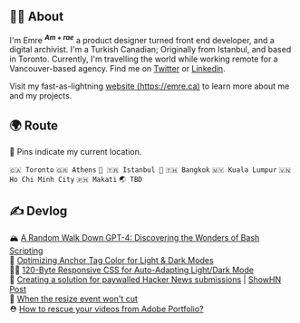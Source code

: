 ## 👨‍💻 About

I'm Emre <sup>**_Am + rae_**</sup> a product designer turned front end developer, and a digital archivist. I'm a Turkish Canadian; Originally from Istanbul, and based in Toronto. Currently, I'm travelling the world while working remote for a Vancouver-based agency. Find me on [Twitter](https://twitter.com/MostlyEmre) or [Linkedin](https://www.linkedin.com/in/mostlyemre/).

Visit my fast-as-lightning [website (https://emre.ca)](https://emre.ca) to learn more about me and my projects.

## 🌍 Route 
📍 Pins indicate my current location.

`🇨🇦 Toronto` `🇬🇷 Athens` `📍 🇹🇷 Istanbul 📍` `🇹🇭 Bangkok` `🇲🇾 Kuala Lumpur` `🇻🇳 Ho Chi Minh City` `🇵🇭 Makati` `🌏 TBD`    

## ✍️ Devlog  

🏔️ [A Random Walk Down GPT-4: Discovering the Wonders of Bash Scripting](https://emre.ca/devlog/discovering-wonders-bash-scripting/)  
🎨 [Optimizing Anchor Tag Color for Light & Dark Modes](https://emre.ca/devlog/almost-perfect-anchor-tag-color/)  
🧘‍♂️ [120-Byte Responsive CSS for Auto-Adapting Light/Dark Mode](https://emre.ca/devlog/120-bytes-of-css/)  
💸 [Creating a solution for paywalled Hacker News submissions](https://gist.github.com/MostlyEmre/ddec18c4a5b18413994ff9e179bf00ac) | [ShowHN Post](https://news.ycombinator.com/item?id=33794672)  
🧐 [When the resize event won't cut](https://gist.github.com/MostlyEmre/4afdb8ecb2b2244dfcd458e81596dbee)  
⛑️ [How to rescue your videos from Adobe Portfolio?](https://gist.github.com/MostlyEmre/b912d8451eeaae65013c7249a3cc1144)

